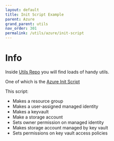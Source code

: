 ```yaml
---
layout: default
title: Init Script Example
parent: Azure
grand_parent: utils
nav_order: 301
permalink: /utils/azure/init-script
---
```

# Info

Inside [Utils Repo](https://github.com/libre-devops/utils) you will find loads of handy utils.

One of which is the [Azure Init Script](https://github.com/libre-devops/utils/blob/dev/scripts/azure/cli/mgmt-init.sh)

This script:

- Makes a resource group
- Makes a user-assigned managed identity
- Makes a keyvault
- Make a storage account
- Sets owner permission on managed identity
- Makes storage account managed by key vault
- Sets permissions on key vault access policies